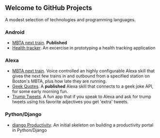 ## Welcome to GitHub Projects

A modest selection of technologies and programming languages.

### Android
- [MBTA next train](https://github.com/fyi2/NextTrain-Android). **Published**
- [Health tracker](https://github.com/fyi2/HealthTrackerv01). An excercise in prototyping a health tracking application

### Alexa
- [MBTA next train](https://github.com/fyi2/NextTrain-Alexa). Voice controlled an highly configurable Alexa skill that gives the next few trains in and outbound from a specified station on Boston's MBTA, plus how late they are running.
- [Geek Quotes](https://github.com/fyi2/geekQuotes). A **published** Alexa skill that connects to a geek joke API, for some early morning fun.
- [Trump Tweets](https://github.com/fyi2/TrumpTweets-Alexa). A fun app that if you speak to Alexa and ask for trump tweets using his favorite adjectives you get 'extra' tweets.

### Python/Django
- [django Productivity](https://github.com/fyi2/Django-Productivity). An initial skeleton on building a productivity portal in Python/Django
